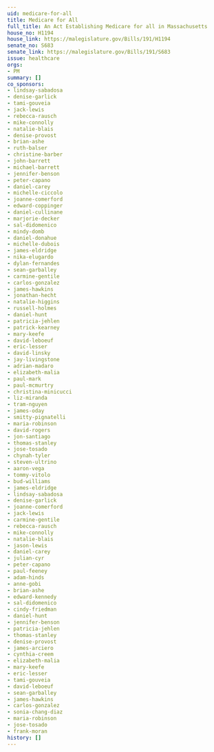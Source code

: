 ```yaml
---
uid: medicare-for-all
title: Medicare for All
full_title: An Act Establishing Medicare for all in Massachusetts
house_no: H1194
house_link: https://malegislature.gov/Bills/191/H1194
senate_no: S683
senate_link: https://malegislature.gov/Bills/191/S683
issue: healthcare
orgs:
- PM
summary: []
co_sponsors:
- lindsay-sabadosa
- denise-garlick
- tami-gouveia
- jack-lewis
- rebecca-rausch
- mike-connolly
- natalie-blais
- denise-provost
- brian-ashe
- ruth-balser
- christine-barber
- john-barrett
- michael-barrett
- jennifer-benson
- peter-capano
- daniel-carey
- michelle-ciccolo
- joanne-comerford
- edward-coppinger
- daniel-cullinane
- marjorie-decker
- sal-didomenico
- mindy-domb
- daniel-donahue
- michelle-dubois
- james-eldridge
- nika-elugardo
- dylan-fernandes
- sean-garballey
- carmine-gentile
- carlos-gonzalez
- james-hawkins
- jonathan-hecht
- natalie-higgins
- russell-holmes
- daniel-hunt
- patricia-jehlen
- patrick-kearney
- mary-keefe
- david-leboeuf
- eric-lesser
- david-linsky
- jay-livingstone
- adrian-madaro
- elizabeth-malia
- paul-mark
- paul-mcmurtry
- christina-minicucci
- liz-miranda
- tram-nguyen
- james-oday
- smitty-pignatelli
- maria-robinson
- david-rogers
- jon-santiago
- thomas-stanley
- jose-tosado
- chynah-tyler
- steven-ultrino
- aaron-vega
- tommy-vitolo
- bud-williams
- james-eldridge
- lindsay-sabadosa
- denise-garlick
- joanne-comerford
- jack-lewis
- carmine-gentile
- rebecca-rausch
- mike-connolly
- natalie-blais
- jason-lewis
- daniel-carey
- julian-cyr
- peter-capano
- paul-feeney
- adam-hinds
- anne-gobi
- brian-ashe
- edward-kennedy
- sal-didomenico
- cindy-friedman
- daniel-hunt
- jennifer-benson
- patricia-jehlen
- thomas-stanley
- denise-provost
- james-arciero
- cynthia-creem
- elizabeth-malia
- mary-keefe
- eric-lesser
- tami-gouveia
- david-leboeuf
- sean-garballey
- james-hawkins
- carlos-gonzalez
- sonia-chang-diaz
- maria-robinson
- jose-tosado
- frank-moran
history: []
---
```

